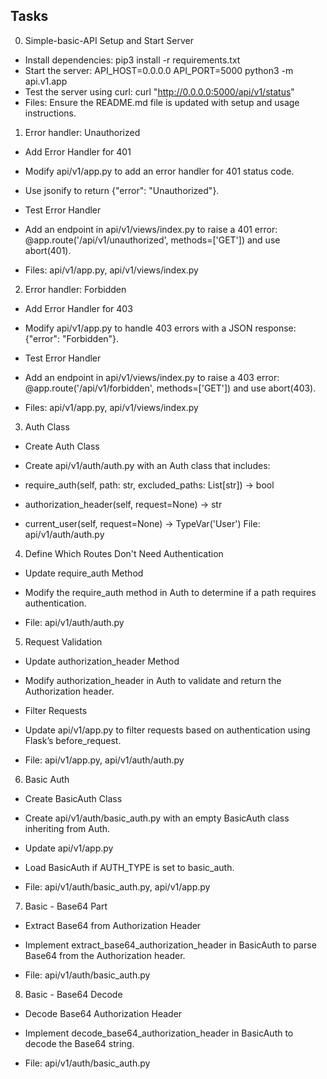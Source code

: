 ## Tasks
0. Simple-basic-API
Setup and Start Server

- Install dependencies: pip3 install -r requirements.txt
- Start the server: API_HOST=0.0.0.0 API_PORT=5000 python3 -m api.v1.app
- Test the server using curl: curl "http://0.0.0.0:5000/api/v1/status"
- Files: Ensure the README.md file is updated with setup and usage instructions.

1. Error handler: Unauthorized
- Add Error Handler for 401

- Modify api/v1/app.py to add an error handler for 401 status code.
- Use jsonify to return {"error": "Unauthorized"}.
- Test Error Handler

- Add an endpoint in api/v1/views/index.py to raise a 401 error: @app.route('/api/v1/unauthorized', methods=['GET']) and use abort(401).
- Files: api/v1/app.py, api/v1/views/index.py

2. Error handler: Forbidden
- Add Error Handler for 403

- Modify api/v1/app.py to handle 403 errors with a JSON response: {"error": "Forbidden"}.
- Test Error Handler

- Add an endpoint in api/v1/views/index.py to raise a 403 error: @app.route('/api/v1/forbidden', methods=['GET']) and use abort(403).
- Files: api/v1/app.py, api/v1/views/index.py

3. Auth Class
- Create Auth Class

- Create api/v1/auth/auth.py with an Auth class that includes:
- require_auth(self, path: str, excluded_paths: List[str]) -> bool
- authorization_header(self, request=None) -> str
- current_user(self, request=None) -> TypeVar('User')
File: api/v1/auth/auth.py

4. Define Which Routes Don't Need Authentication
- Update require_auth Method

- Modify the require_auth method in Auth to determine if a path requires authentication.
- File: api/v1/auth/auth.py

5. Request Validation
- Update authorization_header Method

- Modify authorization_header in Auth to validate and return the Authorization header.
- Filter Requests

- Update api/v1/app.py to filter requests based on authentication using Flask’s before_request.
- File: api/v1/app.py, api/v1/auth/auth.py

6. Basic Auth
- Create BasicAuth Class

- Create api/v1/auth/basic_auth.py with an empty BasicAuth class inheriting from Auth.
- Update api/v1/app.py

- Load BasicAuth if AUTH_TYPE is set to basic_auth.
- File: api/v1/auth/basic_auth.py, api/v1/app.py

7. Basic - Base64 Part
- Extract Base64 from Authorization Header

- Implement extract_base64_authorization_header in BasicAuth to parse Base64 from the Authorization header.
- File: api/v1/auth/basic_auth.py

8. Basic - Base64 Decode
- Decode Base64 Authorization Header

- Implement decode_base64_authorization_header in BasicAuth to decode the Base64 string.
- File: api/v1/auth/basic_auth.py